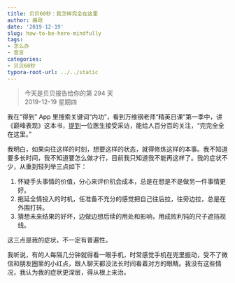 ```yaml
---
title: 贝贝60秒：我怎样完全在这里
author: 曲政
date: '2019-12-19'
slug: how-to-be-here-mindfully
tags:
- 怎么办
- 宣言
categories:
- 贝贝60秒
typora-root-url: ../../static
---
```

> 今天是贝贝报告给你的第 294 天   
> 2019-12-19 星期四 

我在“得到” App 里搜索关键词“内功”，看到万维钢老师“精英日课”第一季中，讲《巅峰表现》这本书，[提到](https://m.igetget.com/share/course/pay/detail?id=MqBr4kj5gLNYKN5SwXdemExy36GaAZ)一位医生接受采访，能给人百分百的关注，“完完全全在这里。”

我明白，如果向往这样的时刻，想要这样的状态，就得修炼这样的本事。我不知道要多长时间，我不知道要怎么做才行，目前我只知道我不能再这样了。我的症状不少，从重到轻列举三点如下：

1.  怀疑手头事情的价值，分心来评价机会成本，总是在想是不是做另一件事情更好。
2.  拖延全情投入的时机，任准备不充分的感觉把自己往后拉，往旁边拉，总是在外围打转。
3.  猜想未来结果的好坏，边做边想后续的用处和影响，用成败利钝的尺子遮挡视线。

这三点是我的症状，不一定有普遍性。

我听说，有的人每隔几分钟就得看一眼手机，时常感觉手机在兜里振动，受不了微信和朋友圈里的小红点，跟人聊天都没法长时间看着对方的眼睛。我没有这些情况，我认为我的症状更深层，得从根上来治。

